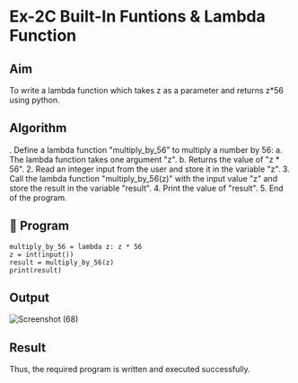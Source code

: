 # Ex-2C Built-In Funtions & Lambda Function

## Aim
To write a lambda function which takes z as a parameter and returns z*56 using python.
## Algorithm
. Define a lambda function "multiply_by_56" to multiply a number by 56:
   a. The lambda function takes one argument "z".
   b. Returns the value of "z * 56".
2. Read an integer input from the user and store it in the variable "z".
3. Call the lambda function "multiply_by_56(z)" with the input value "z" and store the result in the variable "result".
4. Print the value of "result".
5.	End of the program.
## 🧾 Program
```
multiply_by_56 = lambda z: z * 56
z = int(input())
result = multiply_by_56(z)
print(result)
```
## Output
![Screenshot (68)](https://github.com/user-attachments/assets/a7db0a98-bf93-452a-82d0-935b488643ea)
## Result
Thus, the required program is written and executed successfully.

